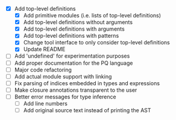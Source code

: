 - [x] Add top-level definitions
  - [x] Add primitive modules (i.e. lists of top-level definitions)
  - [x] Add top-level definitions without arguments
  - [x] Add top-level definitions with arguments
  - [x] Add top-level definitions with patterns
  - [x] Change tool interface to only consider top-level definitions
  - [x] Update README
- [ ] Add 'undefined' for experimentation purposes
- [ ] Add proper documentation for the PQ language
- [ ] Major code refactoring
- [ ] Add actual module support with linking
- [ ] Fix parsing of indices embedded in types and expressions
- [ ] Make closure annotations transparent to the user
- [ ] Better error messages for type inference
  - [ ] Add line numbers
  - [ ] Add original source text instead of printing the AST